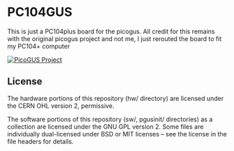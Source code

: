 # PC104GUS

This is just a PC104plus board for the picogus.
All credit for this remains with the original picogus project and not me, I just rerouted the board to fit my PC104+ computer

[![PicoGUS Project](https://github.com/polpo/picogus)](https://github.com/polpo/picogus)

## License

The hardware portions of this repository (hw/ directory) are licensed under the CERN OHL version 2, permissive.

The software portions of this repository (sw/, pgusinit/ directories) as a collection are licensed under the GNU GPL version 2. Some files are individually dual-licensed under BSD or MIT licenses – see the license in the file headers for details.
